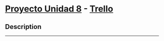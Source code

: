 # [Proyecto Unidad 8](https://github.com/ProyectoU8-Silabuz-BackEnd/health-tracker) - [Trello](https://trello.com/b/QIWxVSmz/proyecto-unidad-8)

## Description



---